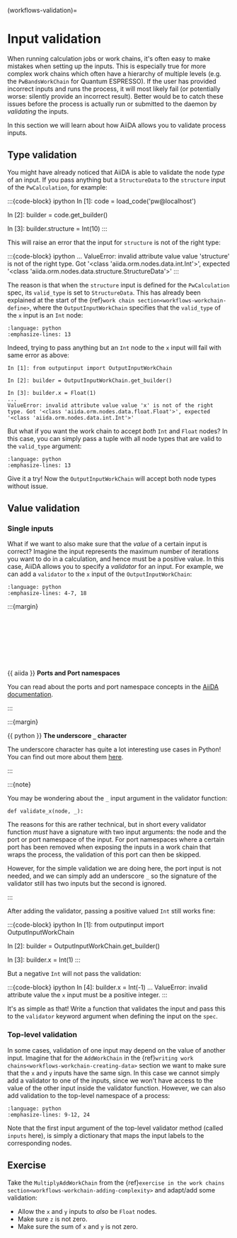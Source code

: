 (workflows-validation)=

# Input validation

When running calculation jobs or work chains, it's often easy to make mistakes when setting up the inputs.
This is especially true for more complex work chains which often have a hierarchy of multiple levels (e.g. the `PwBandsWorkChain` for Quantum ESPRESSO).
If the user has provided incorrect inputs and runs the process, it will most likely fail (or potentially worse: silently provide an incorrect result).
Better would be to catch these issues before the process is actually run or submitted to the daemon by _validating_ the inputs.

In this section we will learn about how AiiDA allows you to validate process inputs.

## Type validation

You might have already noticed that AiiDA is able to validate the node _type_ of an input.
If you pass anything but a `StructureData` to the `structure` input of the `PwCalculation`, for example:

:::{code-block} ipython
In [1]: code = load_code('pw@localhost')

In [2]: builder = code.get_builder()

In [3]: builder.structure = Int(10)
:::

This will raise an error that the input for `structure` is not of the right type:

:::{code-block} ipython
...
ValueError: invalid attribute value value 'structure' is not of the right type.
Got '<class 'aiida.orm.nodes.data.int.Int'>', expected
'<class 'aiida.orm.nodes.data.structure.StructureData'>'
:::

The reason is that when the `structure` input is defined for the `PwCalculation` spec, its `valid_type` is set to `StructureData`.
This has already been explained at the start of the {ref}`work chain section<workflows-workchain-define>`, where the `OutputInputWorkChain` specifies that the `valid_type` of the `x` input is an `Int` node:

```{literalinclude} include/code/workchain/my_first_workchain_1_output_input.py
:language: python
:emphasize-lines: 13
```

Indeed, trying to pass anything but an `Int` node to the `x` input will fail with same error as above:

```{code-block} ipython
In [1]: from outputinput import OutputInputWorkChain

In [2]: builder = OutputInputWorkChain.get_builder()

In [3]: builder.x = Float(1)
...
ValueError: invalid attribute value value 'x' is not of the right type. Got '<class 'aiida.orm.nodes.data.float.Float'>', expected '<class 'aiida.orm.nodes.data.int.Int'>'
```

But what if you want the work chain to accept _both_ `Int` and `Float` nodes?
In this case, you can simply pass a tuple with all node types that are valid to the `valid_type` argument:

```{literalinclude} include/code/validation/float_int_output_input.py
:language: python
:emphasize-lines: 13
```

Give it a try!
Now the `OutputInputWorkChain` will accept both node types without issue.

## Value validation

### Single inputs

What if we want to also make sure that the _value_ of a certain input is correct?
Imagine the input represents the maximum number of iterations you want to do in a calculation, and hence must be a positive value.
In this case, AiiDA allows you to specify a _validator_ for an input.
For example, we can add a `validator` to the `x` input of the `OutputInputWorkChain`:

```{literalinclude} include/code/validation/validated_output_input.py
:language: python
:emphasize-lines: 4-7, 18
```


:::{margin}
</br></br></br></br></br></br></br></br>

{{ aiida }} **Ports and Port namespaces**

You can read about the ports and port namespace concepts in the [AiiDA documentation](https://aiida.readthedocs.io/projects/aiida-core/en/latest/topics/processes/usage.html?highlight=port#ports-and-port-namespaces).

:::

:::{margin}
</br>

{{ python }} **The underscore `_` character**

The underscore character has quite a lot interesting use cases in Python!
You can find out more about them [here](https://www.datacamp.com/tutorial/role-underscore-python).

:::

:::{note}

You may be wondering about the `_` input argument in the validator function:

```{code-block}
def validate_x(node, _):
```

The reasons for this are rather technical, but in short every validator function _must_ have a signature with two input arguments: the node and the port or port namespace of the input.
For port namespaces where a certain port has been removed when exposing the inputs in a work chain that wraps the process, the validation of this port can then be skipped.

However, for the simple validation we are doing here, the port input is not needed, and we can simply add an underscore `_` so the signature of the validator still has two inputs but the second is ignored.

:::

After adding the validator, passing a positive valued `Int` still works fine:

:::{code-block} ipython
In [1]: from outputinput import OutputInputWorkChain

In [2]: builder = OutputInputWorkChain.get_builder()

In [3]: builder.x = Int(1)
:::

But a negative `Int` will not pass the validation:

:::{code-block} ipython
In [4]: builder.x = Int(-1)
...
ValueError: invalid attribute value the `x` input must be a positive integer.
:::

It's as simple as that!
Write a function that validates the input and pass this to the `validator` keyword argument when defining the input on the `spec`.

### Top-level validation

In some cases, validation of one input may depend on the value of another input.
Imagine that for the `AddWorkChain` in the {ref}`writing work chains<workflows-workchain-creating-data>` section we want to make sure that the `x` and `y` inputs have the same sign.
In this case we cannot simply add a validator to one of the inputs, since we won't have access to the value of the other input inside the validator function.
However, we can also add validation to the top-level namespace of a process:

```{literalinclude} include/code/validation/validated_add_workchain.py
:language: python
:emphasize-lines: 9-12, 24
```

Note that the first input argument of the top-level validator method (called `inputs` here), is simply a dictionary that maps the input labels to the corresponding nodes.

## Exercise

Take the `MultiplyAddWorkChain` from the {ref}`exercise in the work chains section<workflows-workchain-adding-complexity>` and adapt/add some validation:

* Allow the `x` and `y` inputs to _also_ be `Float` nodes.
* Make sure `z` is not zero.
* Make sure the sum of `x` and `y` is not zero.

